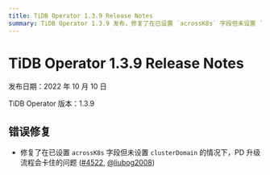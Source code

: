 ```yaml
---
title: TiDB Operator 1.3.9 Release Notes
summary: TiDB Operator 1.3.9 发布，修复了在已设置 `acrossK8s` 字段但未设置 `clusterDomain` 的情况下，PD 升级流程会卡住的问题。
---
```


# TiDB Operator 1.3.9 Release Notes

发布日期：2022 年 10 月 10 日

TiDB Operator 版本：1.3.9

## 错误修复

- 修复了在已设置 `acrossK8s` 字段但未设置 `clusterDomain` 的情况下，PD 升级流程会卡住的问题 ([#4522](https://github.com/pingcap/tidb-operator/pull/4721), [@liubog2008](https://github.com/liubog2008))
